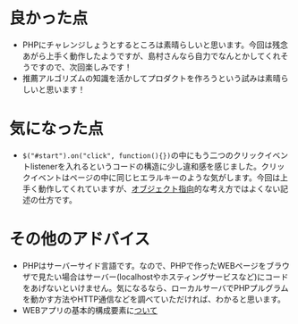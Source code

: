 # 良かった点
- PHPにチャレンジしょうとするところは素晴らしいと思います。今回は残念あがら上手く動作したようですが、島村さんなら自力でなんとかしてくれそうですので、次回楽しみです！
- 推薦アルゴリズムの知識を活かしてプロダクトを作ろうという試みは素晴らしいと思います！


# 気になった点
- `$("#start").on("click", function(){})`の中にもう二つのクリックイベントlistenerを入れるというコードの構造に少し違和感を感じました。クリックイベントはページの中に同じヒエラルキーのような気がします。今回は上手く動作してくれていますが、[オブジェクト指向](https://eng-entrance.com/what-oop)的な考え方ではよくない記述の仕方です。

# その他のアドバイス
- PHPはサーバーサイド言語です。なので、PHPで作ったWEBページをブラウザで見たい場合はサーバー(localhostやホスティングサービスなど)にコードをあげないといけません。気になるなら、ローカルサーバでPHPプルグラムを動かす方法やHTTP通信などを調べていただければ、わかると思います。
- WEBアプリの基本的構成要素に[ついて](https://qiita.com/shuntaro_tamura/items/e1a20e33c57c71679688)